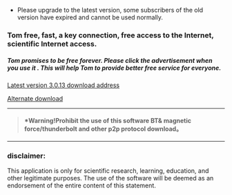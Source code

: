 * Please upgrade to the latest version, some subscribers of the old version have expired and cannot be used normally.

### Tom free, fast, a key connection, free access to the Internet, scientific Internet access.

##### Tom promises to be free forever. Please click the advertisement when you use it . This will help Tom to provide better free service for everyone.



<!--
Googole Play download
<a href="https://play.google.com/store/apps/details?id=me.xhss.tomvpn" rel="nofollow"><img src="https://camo.githubusercontent.com/bdaf711a93d64d0bb5e5abfc346a8b84ea47f164/68747470733a2f2f706c61792e676f6f676c652e636f6d2f696e746c2f656e5f75732f6261646765732f696d616765732f67656e657269632f656e2d706c61792d62616467652e706e67" height="60" data-canonical-src="https://play.google.com/intl/en_us/badges/images/generic/en-play-badge.png" style="max-width:100%;"></a>
-->

[Latest version 3.0.13 download address](https://gitlab.com/tomxiaoha/tom/-/raw/master/apk/tom-3.0.13.apk "下载地址")

[Alternate download](https://github.com/xhssme/tom/releases/download/tomv3.0.13/tom-3.0.13.apk "Alternate download")

------------------------------------------------------------------

> #### *Warning!Prohibit the use of this software BT& magnetic force/thunderbolt and other p2p protocol download。

-------------------------------------

### disclaimer:

This application is only for scientific research, learning, education, and other legitimate purposes.
The use of the software will be deemed as an endorsement of the entire content of this statement.

